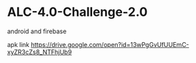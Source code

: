# ALC-4.0-Challenge-2.0
android and firebase


apk link 
https://drive.google.com/open?id=13wPgGvUfUUEmC-xyZR3cZs8_NTFhjUb9
